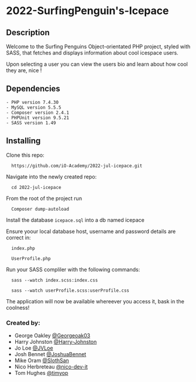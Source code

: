 # 2022-SurfingPenguin's-Icepace

## Description
Welcome to the Surfing Penguins Object-orientated PHP project, styled with SASS, that fetches and displays information about cool icespace users.

Upon selecting a user you can view the users bio and learn about how cool they are, nice !

## Dependencies
```
- PHP version 7.4.30
- MySQL version 5.5.5
- Composer version 2.4.1
- PHPUnit version 9.5.21
- SASS version 1.49
```
## Installing 

Clone this repo:
```
  https://github.com/iO-Academy/2022-jul-icepace.git
```  
Navigate into the newly created repo:
```
  cd 2022-jul-icepace
```  
From the root of the project run 
```  
  Composer dump-autoload
```  
Install the database `icepace.sql` into a db named icepace

Ensure yoour local database host, username and password details are correct in: 
```
  index.php
  
  UserProfile.php 
```
  
Run your SASS compliler with the following commands:

```  
  sass --watch index.scss:index.css
  
  sass --watch userProfile.scss:userProfile.css
```
  
The application will now be available whereever you access it, bask in the coolness!

### Created by:
- George Oakley [@Georgeoak03](https://github.com/Georgeoak03)
- Harry Johnston [@Harry-Johnston](https://github.com/Harry-Johnston)
- Jo Loe [@JVLoe](https://github.com/JVLoe)
- Josh Bennet [@JoshuaBennet](https://github.com/JoshuaBennet)
- Mike Oram [@SlothSan](https://github.com/SlothSan)
- Nico Herbreteau [@nico-dev-it](https://github.com/nico-dev-it)
- Tom Hughes [@timyop](https://github.com/timyop)
